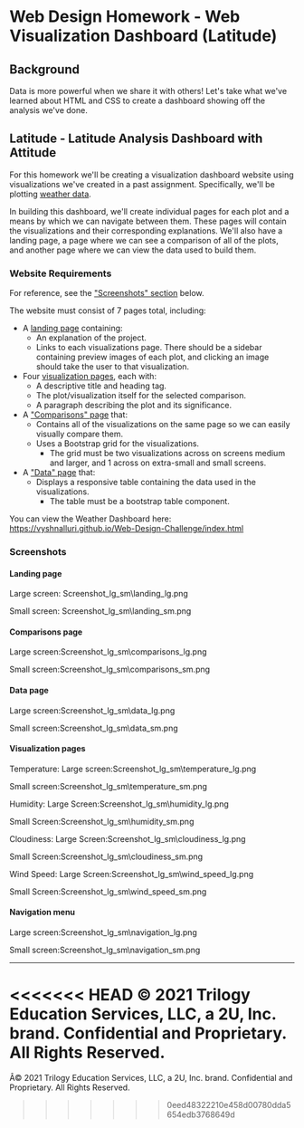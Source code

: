 # Web Design Homework - Web Visualization Dashboard (Latitude)

## Background

Data is more powerful when we share it with others! Let's take what we've learned about HTML and CSS to create a dashboard showing off the analysis we've done.

## Latitude - Latitude Analysis Dashboard with Attitude

For this homework we'll be creating a visualization dashboard website using visualizations we've created in a past assignment. Specifically, we'll be plotting [weather data](Resources/cities.csv).

In building this dashboard, we'll create individual pages for each plot and a means by which we can navigate between them. These pages will contain the visualizations and their corresponding explanations. We'll also have a landing page, a page where we can see a comparison of all of the plots, and another page where we can view the data used to build them.

### Website Requirements

For reference, see the ["Screenshots" section](#screenshots) below.

The website must consist of 7 pages total, including:

* A [landing page](#landing-page) containing:
  * An explanation of the project.
  * Links to each visualizations page. There should be a sidebar containing preview images of each plot, and clicking an image should take the user to that visualization.
* Four [visualization pages](#visualization-pages), each with:
  * A descriptive title and heading tag.
  * The plot/visualization itself for the selected comparison.
  * A paragraph describing the plot and its significance.
* A ["Comparisons" page](#comparisons-page) that:
  * Contains all of the visualizations on the same page so we can easily visually compare them.
  * Uses a Bootstrap grid for the visualizations.
    * The grid must be two visualizations across on screens medium and larger, and 1 across on extra-small and small screens.
* A ["Data" page](#data-page) that:
  * Displays a responsive table containing the data used in the visualizations.
    * The table must be a bootstrap table component.


You can view the Weather Dashboard here:
https://vyshnalluri.github.io/Web-Design-Challenge/index.html





### Screenshots
#### <a id="landing-page"></a>Landing page
Large screen: Screenshot_lg_sm\landing_lg.png

Small screen: Screenshot_lg_sm\landing_sm.png

#### <a id="comparisons-page"></a>Comparisons page
Large screen:Screenshot_lg_sm\comparisons_lg.png

Small screen:Screenshot_lg_sm\comparisons_sm.png

#### <a id="data-page"></a>Data page
Large screen:Screenshot_lg_sm\data_lg.png


Small screen:Screenshot_lg_sm\data_sm.png


#### <a id="visualization-pages"></a>Visualization pages

Temperature:
Large screen:Screenshot_lg_sm\temperature_lg.png

Small screen:Screenshot_lg_sm\temperature_sm.png


Humidity:
Large Screen:Screenshot_lg_sm\humidity_lg.png

Small Screen:Screenshot_lg_sm\humidity_sm.png

Cloudiness:
Large Screen:Screenshot_lg_sm\cloudiness_lg.png

Small Screen:Screenshot_lg_sm\cloudiness_sm.png

Wind Speed:
Large Screen:Screenshot_lg_sm\wind_speed_lg.png

Small Screen:Screenshot_lg_sm\wind_speed_sm.png


#### <a id="navigation-menu"></a>Navigation menu

Large screen:Screenshot_lg_sm\navigation_lg.png

Small screen:Screenshot_lg_sm\navigation_sm.png


- - -

<<<<<<< HEAD
© 2021 Trilogy Education Services, LLC, a 2U, Inc. brand. Confidential and Proprietary. All Rights Reserved.
=======
Â© 2021 Trilogy Education Services, LLC, a 2U, Inc. brand. Confidential and Proprietary. All Rights Reserved.
>>>>>>> 0eed48322210e458d00780dda5654edb3768649d
